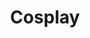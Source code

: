 ---
description: 真的有图片可以看。
layout: post
results:
- primaryGenreName: Entertainment
  version: '2.0'
  trackViewUrl: https://itunes.apple.com/cn/app/cosplay/id688094280?mt=8&uo=4
  artworkUrl100: http://a1228.phobos.apple.com/us/r1000/022/Purple/v4/2f/1e/e2/2f1ee230-a30a-7f37-bc26-1eb665580e33/mzl.psnjnksc.jpg
  artworkUrl60: http://a1410.phobos.apple.com/us/r1000/057/Purple/v4/f3/84/27/f38427e2-dd6a-c0b9-ac56-de5c1b7c94b8/Icon_57.png
  sellerName: mathew caswell
  supportedDevices:
  - all
  genres:
  - 娱乐
  - 社交
  trackName: Cosplay
  description: '**Opening Day, Get it while it''s FREE, come tomorrow (Thursday)
    it goes up to .99 cents**


    We are so excited to introduce our long awaited Cosplay social networking
    iphone app!


    Connect with Cosplay fans from all around the world with this app. You
    can now create your very own, and simple to set up FREE Cosplay user account.
    We have made 3 easy options to use: login using your Facebook account,
    your Twitter account or even use your email account to sign up. Join a
    chatroom full of other fans, or enjoy a private chat with another user.


    With this app you will have access to our news feed, bringing you the
    latest in the world of Cosplay. Browse our photo gallery full of great
    pictures, and even upload your own pics to be featured on the app! We
    have also integrated MeetUp and Facebook as well.


    We will be taking your ideas to improve the app with future upgrades which
    will always be free of charge.


    Come see what all of the buzz is about...'
  price: 0
  trackId: 688094280
  releaseDate: '2013-08-16T11:07:49Z'
  screenshotUrls:
  - http://a4.mzstatic.com/us/r30/Purple/v4/57/65/4a/57654a7e-a476-9b1d-6e6e-ee42e5aabb11/screen1136x1136.jpeg
  - http://a3.mzstatic.com/us/r30/Purple/v4/5b/95/cd/5b95cdbe-7755-06c9-8580-309e6da1defe/screen1136x1136.jpeg
  - http://a1.mzstatic.com/us/r30/Purple6/v4/87/15/01/871501e6-6fa9-6e66-b476-84a81e48b6a4/screen1136x1136.jpeg
  - http://a1.mzstatic.com/us/r30/Purple6/v4/e9/56/7f/e9567f41-b66f-43eb-0786-1de46b6ad7dc/screen1136x1136.jpeg
  artistViewUrl: https://itunes.apple.com/cn/artist/alternatives-apps/id551985767?uo=4
  primaryGenreId: 6016
  kind: software
  fileSizeBytes: '3958227'
  bundleId: com.BuzzTouch.cosplay
  releaseNotes: Repairs Facebook login. Repairs freezing issues as well.
  trackContentRating: 12+
  artistName: alternatives apps
  trackCensoredName: Cosplay
  isGameCenterEnabled: false
  contentAdvisoryRating: 12+
  languageCodesISO2A:
  - NL
  - EN
  - DE
  - EL
  - PT
  - ES
  features:
  - iosUniversal
  wrapperType: software
  artworkUrl512: http://a1228.phobos.apple.com/us/r1000/022/Purple/v4/2f/1e/e2/2f1ee230-a30a-7f37-bc26-1eb665580e33/mzl.psnjnksc.jpg
  formattedPrice: 免费
  artistId: 551985767
  genreIds:
  - '6016'
  - '6005'
  currency: CNY
  ipadScreenshotUrls:
  - http://a1.mzstatic.com/us/r30/Purple/v4/83/a0/6c/83a06c16-8327-64cc-cbfb-e4d6790f2072/screen480x480.jpeg
  - http://a2.mzstatic.com/us/r30/Purple6/v4/da/fd/d0/dafdd041-44ec-6116-f2d3-28ab3a259873/screen480x480.jpeg
  - http://a2.mzstatic.com/us/r30/Purple4/v4/4e/28/1e/4e281e21-ea64-26d5-0bf8-088e2516764e/screen480x480.jpeg
  - http://a5.mzstatic.com/us/r30/Purple4/v4/f7/a3/0e/f7a30eed-ed58-fec9-32a9-0e4765da3b4a/screen480x480.jpeg
category: 娱乐
tags: tag1
resultCount: 1
title: Cosplay

---